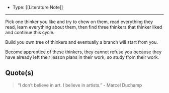 
- Type: [[Literature Note]]

---

Pick one thinker you like and try to chew on them, read everything they read, learn everything about them, then find three thinkers that thinker liked and continue this cycle.

Build you own tree of thinkers and eventually a branch will start from you.

Become apprentice of these thinkers, they cannot refuse you because they have already left their lesson plans in their work, so study from their work.

## Quote(s)

> “I don’t believe in art. I believe in artists.” - Marcel Duchamp
